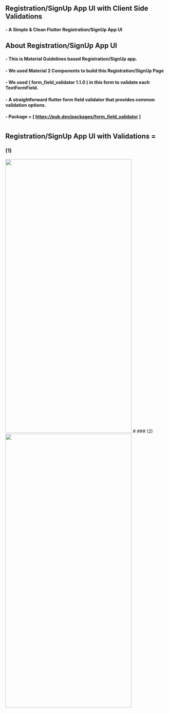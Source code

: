 ## Registration/SignUp App UI with Client Side Validations

#### - A Simple & Clean Flutter Registration/SignUp App UI

## About Registration/SignUp App UI

#### - This is Material Guidelines based Registration/SignUp app.
#### - We used Material 2 Components to build this Registration/SignUp Page
#### - We used ( form_field_validator 1.1.0 ) in this form to validate each TextFormField.
#### - A straightforward flutter form field validator that provides common validation options.
#### - Package = [ https://pub.dev/packages/form_field_validator ]
#
#
## Registration/SignUp App UI with Validations =

### (1)

<img src="https://user-images.githubusercontent.com/64002004/219004295-ea190f0b-f0aa-42a2-b1bc-612009b0c893.png" width="393" height="852">
# 
### (2)

<img src="https://user-images.githubusercontent.com/64002004/219004629-c2dd8714-7658-4a2e-9638-0169331318e8.png" width="393" height="852">


